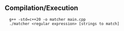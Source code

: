 ## Compilation/Execution
```
  g++ -std=c++20 -o matcher main.cpp
  ./matcher <regular expression> [strings to match]
```
